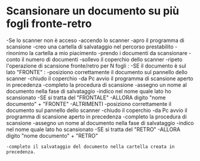 # Scansionare un documento su più fogli fronte-retro

-Se lo scanner non è acceso
    -accendo lo scanner
-apro il programma di scansione
-creo una cartella di salvataggio nel percorso prestabilito
-rinonimo la cartella a mio piacimento
-prendo i documenti da scansionare
-conto il numero di documenti 
-sollevo il coperchio dello scanner
-ripeto l'operazione di scansione fronte/retro per N fogli :
    -SE il documento è sul lato "FRONTE" :
        -posiziono correttamente il documento sul pannello dello scanner
        -chiudo il coperchio
        -da Pc avvio il programma di scansione aperto in precedenza
        -completo la procedura di scansione
        -assegno un nome al documento nella fase di salvataggio
        -indico nel nome quale lato ho scansionato
        -SE si tratta del "FRONTALE"
            -ALLORA digito "nome documento" + "FRONTE"
    -ALTRIMENTI
        -posiziono correttamente il documento sul pannello dello scanner
        -chiudo il coperchio
        -da Pc avvio il programma di scansione aperto in precedenza
        -completo la procedura di scansione
        -assegno un nome al documento nella fase di salvataggio
        -indico nel nome quale lato ho scansionato
        -SE si tratta del "RETRO"
            -ALLORA digito "nome documento" + "RETRO"

    -completo il salvataggio del documento nella cartella creata in precedenza.

